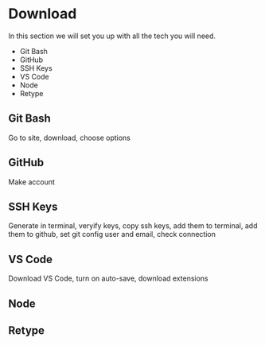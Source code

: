 # Download

In this section we will set you up with all the tech you will need. 

- Git Bash
- GitHub
- SSH Keys
- VS Code
- Node
- Retype

## Git Bash

Go to site, download, choose options

## GitHub

Make account

## SSH Keys

Generate in terminal, veryify keys, copy ssh keys, add them to terminal, add them to github, set git config user and email, check connection

## VS Code

Download VS Code, turn on auto-save, download extensions

## Node

## Retype